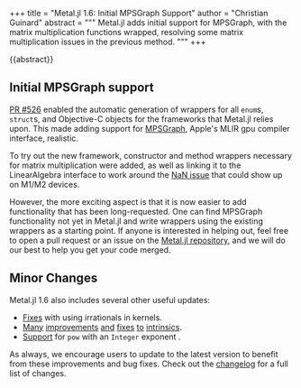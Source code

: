 +++
title = "Metal.jl 1.6: Initial MPSGraph Support"
author = "Christian Guinard"
abstract = """
  Metal.jl adds initial support for MPSGraph, with the matrix multiplication functions
  wrapped, resolving some matrix multiplication issues in the previous method.
"""
+++

{{abstract}}


## Initial MPSGraph support

[PR #526](https://github.com/JuliaGPU/Metal.jl/pull/526) enabled the automatic
generation of wrappers for all `enum`s, `struct`s, and Objective-C objects for
the frameworks that Metal.jl relies upon. This made adding support for [MPSGraph](https://developer.apple.com/documentation/metalperformanceshadersgraph?language=objc),
Apple's MLIR gpu compiler interface, realistic.

To try out the new framework, constructor and method wrappers necessary for matrix
multiplication were added, as well as linking it to the LinearAlgebra interface to
work around the [NaN issue](https://github.com/JuliaGPU/Metal.jl/pull/381) that
could show up on M1/M2 devices.

However, the more exciting aspect is that it is now easier to add functionality that
has been long-requested. One can find MPSGraph functionality not yet in Metal.jl and
write wrappers using the existing wrappers as a starting point. If anyone is
interested in helping out, feel free to open a pull request or an issue on the
[Metal.jl repository](https://github.com/JuliaGPU/Metal.jl), and we will do our best
to help you get your code merged.

## Minor Changes

Metal.jl 1.6 also includes several other useful updates:

- [Fixes](https://github.com/JuliaGPU/Metal.jl/pull/559) with using irrationals in kernels.
- [Many](https://github.com/JuliaGPU/Metal.jl/pull/529) [improvements](https://github.com/JuliaGPU/Metal.jl/pull/531) [and](https://github.com/JuliaGPU/Metal.jl/pull/533) [fixes](https://github.com/JuliaGPU/Metal.jl/pull/544) [to](https://github.com/JuliaGPU/Metal.jl/pull/582) [intrinsics](https://github.com/JuliaGPU/Metal.jl/pull/561).
- [Support](https://github.com/JuliaGPU/Metal.jl/pull/557) for `pow` with an `Integer` exponent .

As always, we encourage users to update to the latest version to benefit from these
improvements and bug fixes. Check out the
[changelog](https://github.com/JuliaGPU/Metal.jl/releases/tag/v1.6.0) for a full list
of changes.
